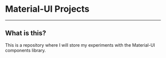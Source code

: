 # Material-UI Projects
---
## What is this?
This is a repository where I will store my experiments with the Material-UI components library.

#
